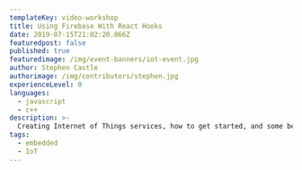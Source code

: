 ```yaml
---
templateKey: video-workshop
title: Using Firebase With React Hooks
date: 2019-07-15T21:02:20.866Z
featuredpost: false
published: true
featuredimage: /img/event-banners/iot-event.jpg
author: Stephen Castle
authorimage: /img/contributors/stephen.jpg
experienceLevel: 0
languages:
  - javascript
  - c++
description: >-
  Creating Internet of Things services, how to get started, and some best practices. After the talk, we will provide a ton of cool IoT devices from lightbulbs to locks to programmable drones and IoT buttons provided by particle.io and everyone will get to jump in and play around with them.
tags:
  - embedded
  - IoT
---
```

